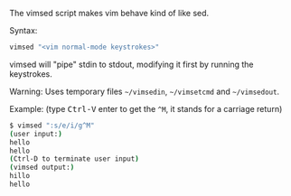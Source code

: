 The vimsed script makes vim behave kind of like sed.

Syntax:
```sh
vimsed "<vim normal-mode keystrokes>"
```

vimsed will "pipe" stdin to stdout, modifying it first by running the keystrokes.

Warning: Uses temporary files `~/vimsedin`, `~/vimsetcmd` and `~/vimsedout`.

Example: (type <kbd>Ctrl-V</kbd> enter to get the `^M`, it stands for a carriage return)

```sh
$ vimsed ":s/e/i/g^M"
(user input:)
hello
hello
(Ctrl-D to terminate user input)
(vimsed output:)
hillo
hello
```
